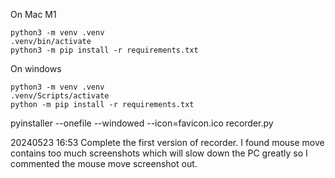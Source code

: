 On Mac M1

```
python3 -m venv .venv
.venv/bin/activate
python3 -m pip install -r requirements.txt
```
On windows
```
python3 -m venv .venv
.venv/Scripts/activate
python -m pip install -r requirements.txt
```


pyinstaller --onefile --windowed --icon=favicon.ico recorder.py


20240523 16:53 
Complete the first version of recorder. I found mouse move contains too much screenshots which will slow down the PC greatly so I commented the mouse move screenshot out.

